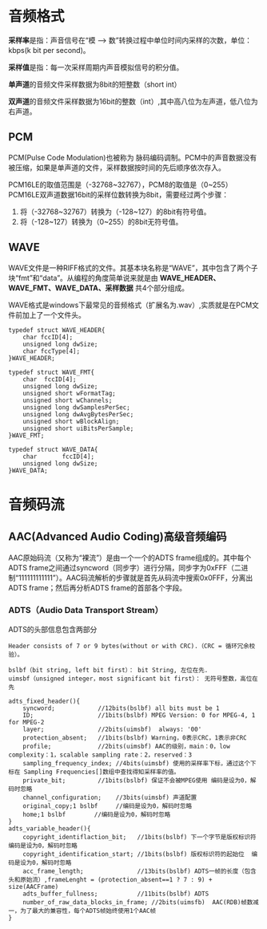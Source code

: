 # 音频格式

**采样率**是指：声音信号在“模 —> 数”转换过程中单位时间内采样的次数，单位：kbps(k bit per second)。

**采样值**是指：每一次采样周期内声音模拟信号的积分值。

**单声道**的音频文件采样数据为8bit的短整数（short int）

**双声道**的音频文件采样数据为16bit的整数（int）,其中高八位为左声道，低八位为右声道。

## PCM

PCM(Pulse Code Modulation)也被称为 脉码编码调制。PCM中的声音数据没有被压缩，如果是单声道的文件，采样数据按时间的先后顺序依次存入。

PCM16LE的取值范围是（-32768~32767），PCM8的取值是（0~255） PCM16LE双声道数据16bit的采样位数转换为8bit，需要经过两个步骤：

1. 将（-32768~32767）转换为（-128~127）的8bit有符号值。
2. 将（-128~127）转换为（0~255）的8bit无符号值。

## WAVE

WAVE文件是一种RIFF格式的文件。其基本块名称是“WAVE”，其中包含了两个子块“fmt”和“data”。从编程的角度简单说来就是由 **WAVE\_HEADER、WAVE\_FMT、WAVE\_DATA、采样数据** 共4个部分组成。

WAVE格式是windows下最常见的音频格式（扩展名为.wav）,实质就是在PCM文件前加上了一个文件头。

```
typedef struct WAVE_HEADER{
    char fccID[4];
    unsigned long dwSize;
    char fccType[4];
}WAVE_HEADER;

typedef struct WAVE_FMT{
    char  fccID[4];
    unsigned long dwSize;
    unsigned short wFormatTag;
    unsigned short wChannels;
    unsigned long dwSamplesPerSec;
    unsigned long dwAvgBytesPerSec;
    unsigned short wBlockAlign;
    unsigned short uiBitsPerSample;
}WAVE_FMT;

typedef struct WAVE_DATA{
    char       fccID[4];
    unsigned long dwSize;
}WAVE_DATA; 
```



# 音频码流

## AAC(Advanced Audio Coding)高级音频编码

AAC原始码流（又称为“裸流”）是由一个一个的ADTS frame组成的。其中每个ADTS frame之间通过syncword（同步字）进行分隔，同步字为0xFFF（二进制“111111111111”）。AAC码流解析的步骤就是首先从码流中搜索0x0FFF，分离出ADTS frame；然后再分析ADTS frame的首部各个字段。

### ADTS（Audio Data Transport Stream）

ADTS的头部信息包含两部分

```
Header consists of 7 or 9 bytes(without or with CRC).（CRC = 循环冗余校验）。

bslbf（bit string, left bit first）： bit String, 左位在先.
uimsbf（unsigned integer，most significant bit first）： 无符号整数，高位在先

adts_fixed_header(){
    syncword;            //12bits(bslbf) all bits must be 1
    ID;                  //1bits(bslbf) MPEG Version: 0 for MPEG-4, 1 for MPEG-2
    layer;               //2bits(uimsbf)  always: '00'
    protection_absent;   //1bits(bslbf) Warning，0表示CRC，1表示非CRC
    profile;             //2bits(uimsbf) AAC的级别，main：0，low complexity：1，scalable sampling rate：2，reserved：3
    sampling_frequency_index; //4bits(uimsbf) 使用的采样率下标，通过这个下标在 Sampling Frequencies[]数组中查找得知采样率的值。
    private_bit;         //1bits(bslbf) 保证不会被MPEG使用 编码是设为0，解码时忽略
    channel_configuration;    //3bits(uimsbf) 声道配置
    original_copy;1 bslbf     //编码是设为0，解码时忽略
    home;1 bslbf        //编码是设为0，解码时忽略
}
adts_variable_header(){
    copyright_identiflaction_bit;   //1bits(bslbf) 下一个字节是版权标识符 编码是设为0，解码时忽略
    copyright_identification_start; //1bits(bslbf) 版权标识符的起始位  编码是设为0，解码时忽略
    acc_frame_length;               //13bits(bslbf) ADTS一帧的长度（包含头和原始流）,frameLenght = (protection_absent==1 ? 7 : 9) + size(AACFrame)
    adts_buffer_fullness;           //11bits(bslbf) ADTS
    number_of_raw_data_blocks_in_frame; //2bits(uimsfb)  AAC(RDB)帧数减一，为了最大的兼容性，每个ADTS帧始终使用1个AAC帧
}
```
